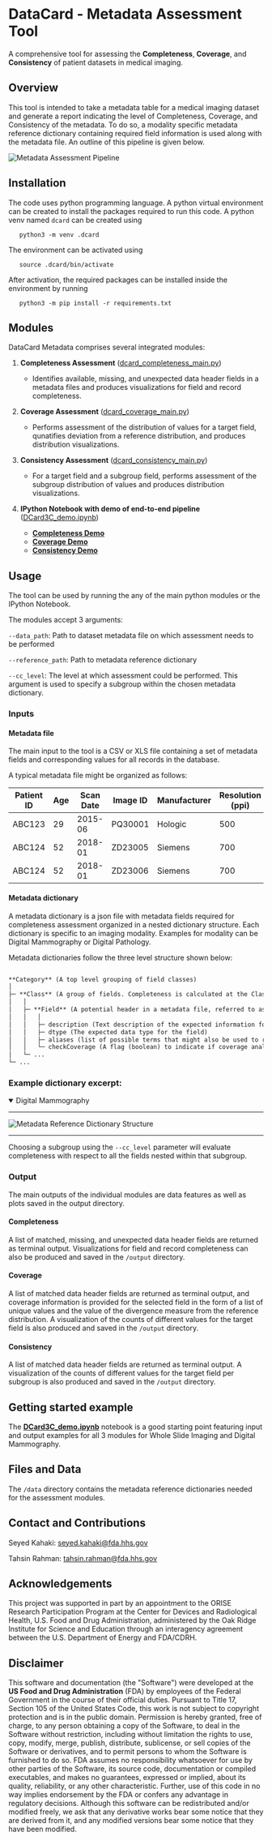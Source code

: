 # DataCard - Metadata Assessment Tool

A comprehensive tool for assessing the **Completeness**, **Coverage**, and **Consistency** of patient datasets in medical imaging.


## Overview

This tool is intended to take a metadata table for a medical imaging dataset and generate a report indicating the
level of Completeness, Coverage, and Consistency of the metadata. To do so, a modality specific metadata reference dictionary containing required field information is used along with the metadata file. An outline of this pipeline is given below.

![Metadata Assessment Pipeline](./images/DCard_Metadata_Pipelines.png)


## Installation

The code uses python programming language. A python virtual environment can be created
to install the packages required to run this code. A python venv named `dcard` can be
created using

```
   python3 -m venv .dcard
```

The environment can be activated using
```
   source .dcard/bin/activate
```
After activation, the required packages can be installed inside the environment by running

```
   python3 -m pip install -r requirements.txt
```


## Modules

DataCard Metadata comprises several integrated modules:

1. **Completeness Assessment** ([dcard_completeness_main.py](https://github.com/DIDSR/DataCard-Metadata/blob/main/dcard_completeness_main.py))

      * Identifies available, missing, and unexpected data header fields in a metadata files and produces visualizations for field and record completeness.

2. **Coverage Assessment** ([dcard_coverage_main.py](https://github.com/DIDSR/DataCard-Metadata/blob/main/dcard_coverage_main.py))

      * Performs assessment of the distribution of values for a target field, qunatifies deviation from a reference distribution, and produces distribution visualizations. 

3. **Consistency Assessment** ([dcard_consistency_main.py](https://github.com/DIDSR/DataCard-Metadata/blob/main/dcard_consistency_main.py))

      * For a target field and a subgroup field, performs assessment of the subgroup distribution of values and produces distribution visualizations. 

4. **IPython Notebook with demo of end-to-end pipeline** ([DCard3C_demo.ipynb](https://github.com/DIDSR/DataCard-Metadata/blob/main/DCard3C_demo.ipynb))
   * **[Completeness Demo](https://github.com/DIDSR/DataCard-Metadata/blob/main/DCard3C_demo.ipynb#completeness-demo)**
   * **[Coverage Demo](https://github.com/DIDSR/DataCard-Metadata/blob/main/DCard3C_demo.ipynb#coverage-demo)**
   * **[Consistency Demo](https://github.com/DIDSR/DataCard-Metadata/blob/main/DCard3C_demo.ipynb#consistency-demo)**



## Usage

The tool can be used by running the any of the main python modules or the IPython Notebook.

The modules accept 3 arguments:

`--data_path`: Path to dataset metadata file on which assessment needs to be performed

`--reference_path`:  Path to metadata reference dictionary

`--cc_level`: The level at which assessment could be performed. This argument is used to specify a subgroup within the chosen metadata dictionary.


### Inputs

#### Metadata file

The main input to the tool is a CSV or XLS file containing a set of metadata fields and corresponding values for all records in the database.

A typical metadata file might be organized as follows:

| Patient ID  | Age | Scan Date  | Image ID | Manufacturer  | Resolution (ppi) |
| ----------- | ------ |------- | ------- | -------- | ------ | 
| ABC123  | 29  | 2015-06  | PQ30001  | Hologic  | 500  |
| ABC124  | 52  | 2018-01  | ZD23005  | Siemens  | 700  | 
| ABC124  | 52  | 2018-01  | ZD23006  | Siemens  | 700  | 


#### Metadata dictionary

A metadata dictionary is a json file with metadata fields required for completeness assessment organized in a nested dictionary structure.
Each dictionary is specific to an imaging modality. Examples for modality can be Digital Mammography or Digital Pathology.

Metadata dictionaries follow the three level structure shown below:

```markdown

**Category** (A top level grouping of field classes)
│
├─ **Class** (A group of fields. Completeness is calculated at the Class level.)
│   │
│   ├─ **Field** (A potential header in a metadata file, referred to as a Field, Eg. Patient ID, Image Resolution)
│   │   │
│   │   ├─ description (Text description of the expected information for the field)
│   │   ├─ dtype (The expected data type for the field)
│   │   ├─ aliases (list of possible terms that might also be used to refer to the field)
│   │   └─ checkCoverage (A flag (boolean) to indicate if coverage analysis needs to be done for the data corresponding to the field.)
│   └─ ...
└─ ...

```

### Example dictionary excerpt:

<details open>

<summary> Digital Mammography </summary>

----

![Metadata Reference Dictionary Structure](./images/DCard_Metadata_Dictionary_Structure.png)

-----

</details>

Choosing a subgroup using the `--cc_level` parameter will evaluate completeness with respect to all the fields nested within that subgroup.


### Output

The main outputs of the individual modules are data features as well as plots saved in the output directory.

#### Completeness
A list of matched, missing, and unexpected data header fields are returned as terminal output.
Visualizations for field and record completeness can also be produced and saved in the `/output` directory.

#### Coverage
A list of matched data header fields are returned as terminal output, and coverage information is provided for the selected field in the form of
a list of unique values and the value of the divergence measure from the reference distribution.
A visualization of the counts of different values for the target field is also produced and saved in the `/output` directory.

#### Consistency
A list of matched data header fields are returned as terminal output.
A visualization of the counts of different values for the target field per subgroup is also produced and saved in the `/output` directory.


## Getting started example

The **[DCard3C_demo.ipynb](https://github.com/DIDSR/DataCard-Metadata/blob/main/DCard3C_demo.ipynb)** notebook is a good starting point featuring input and output examples for all 3 modules for Whole Slide Imaging and Digital Mammography.

## Files and Data

The `/data` directory contains the metadata reference dictionaries needed for the assessment modules.

## Contact and Contributions

Seyed Kahaki: [seyed.kahaki@fda.hhs.gov](seyed.kahaki@fda.hhs.gov)

Tahsin Rahman: [tahsin.rahman@fda.hhs.gov](tahsin.rahman@fda.hhs.gov)

## Acknowledgements

This project was supported in part by an appointment to the ORISE Research Participation Program at the Center for Devices and Radiological Health, U.S. Food and Drug Administration, administered by the Oak Ridge Institute for Science and Education through an interagency agreement between the U.S. Department of Energy and FDA/CDRH.

## Disclaimer

This software and documentation (the "Software") were developed at the **US Food and Drug Administration** (FDA) by employees of the Federal Government in the course of their official duties. Pursuant to Title 17, Section 105 of the United States Code, this work is not subject to copyright protection and is in the public domain. Permission is hereby granted, free of charge, to any person obtaining a copy of the Software, to deal in the Software without restriction, including without limitation the rights to use, copy, modify, merge, publish, distribute, sublicense, or sell copies of the Software or derivatives, and to permit persons to whom the Software is furnished to do so. FDA assumes no responsibility whatsoever for use by other parties of the Software, its source code, documentation or compiled executables, and makes no guarantees, expressed or implied, about its quality, reliability, or any other characteristic. Further, use of this code in no way implies endorsement by the FDA or confers any advantage in regulatory decisions. Although this software can be redistributed and/or modified freely, we ask that any derivative works bear some notice that they are derived from it, and any modified versions bear some notice that they have been modified.

